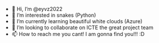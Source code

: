 - 👋 Hi, I’m @eyvz2022
- 👀 I’m interested in snakes (Python)
- 🌱 I’m currently learning beautiful white clouds (Azure)
- 💞️ I’m looking to collaborate on ICTE the great project team
- 📫 How to reach me you cant! I am gonna find you!!! :D

<!---
eyvz2022/eyvz2022 is a ✨ special ✨ repository because its `README.md` (this file) appears on your GitHub profile.
You can click the Preview link to take a look at your changes.
--->
